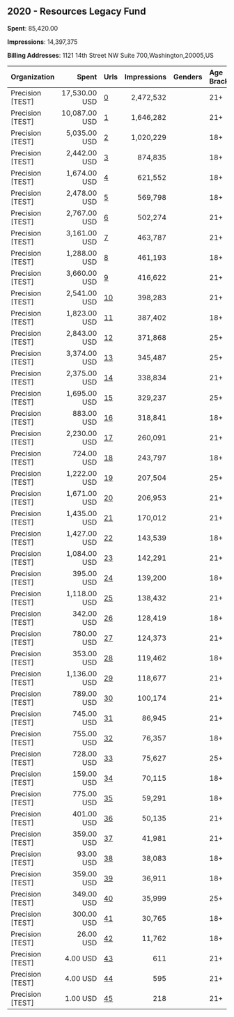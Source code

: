 ## 2020 - Resources Legacy Fund 
**Spent**: 85,420.00

**Impressions**: 14,397,375

**Billing Addresses**: 1121 14th Street NW Suite 700,Washington,20005,US

|Organization|Spent|Urls|Impressions|Genders|Age Brackets|Country Codes|
|:---|---:|:---|---:|:---|:---|:---|
|Precision [TEST]|17,530.00 USD|[0](https://www.snap.com/political-ads/asset/60b95c6dbad909ff1a241e1fe96b8106a10a9e2b31388ab2b6dead8e22b59a55?mediaType=png)|2,472,532||21+|united states|
|Precision [TEST]|10,087.00 USD|[1](https://www.snap.com/political-ads/asset/60b95c6dbad909ff1a241e1fe96b8106a10a9e2b31388ab2b6dead8e22b59a55?mediaType=png)|1,646,282||21+|united states|
|Precision [TEST]|5,035.00 USD|[2](https://www.snap.com/political-ads/asset/77e7f6fd8bcc49805de26a35dcd62508fe26777bc78b2dd65e2721d16045b508?mediaType=mp4)|1,020,229||18+|united states|
|Precision [TEST]|2,442.00 USD|[3](https://www.snap.com/political-ads/asset/14110d7b40cf24515fbb9a72a8cce700a81360c46ed9d3733a260414b93ad06f?mediaType=mp4)|874,835||18+|united states|
|Precision [TEST]|1,674.00 USD|[4](https://www.snap.com/political-ads/asset/4c3fc59a716b100b7bb45105b24a4735416a9efd0bd3540aaa2de69849c7c4f1?mediaType=mp4)|621,552||18+|united states|
|Precision [TEST]|2,478.00 USD|[5](https://www.snap.com/political-ads/asset/77e7f6fd8bcc49805de26a35dcd62508fe26777bc78b2dd65e2721d16045b508?mediaType=mp4)|569,798||18+|united states|
|Precision [TEST]|2,767.00 USD|[6](https://www.snap.com/political-ads/asset/03c978dfebfb2deb42060cc1d8cb37848e11edfeba03574dbeee5be22446d661?mediaType=png)|502,274||21+|united states|
|Precision [TEST]|3,161.00 USD|[7](https://www.snap.com/political-ads/asset/5ec6ee8a782351d305bb5781770f6a36a5beea4ed57e0d034a6316a0a7e7d37d?mediaType=png)|463,787||21+|united states|
|Precision [TEST]|1,288.00 USD|[8](https://www.snap.com/political-ads/asset/5ba587948adc04fb5c750cc36ff244a766a5757280a94cdc41e2805840f6047d?mediaType=mp4)|461,193||18+|united states|
|Precision [TEST]|3,660.00 USD|[9](https://www.snap.com/political-ads/asset/45719a7ef138b2ac4aab0fdc1ccd4741c2398cb576286b053405abf642d89edc?mediaType=png)|416,622||21+|united states|
|Precision [TEST]|2,541.00 USD|[10](https://www.snap.com/political-ads/asset/c9dea9c4218ca8e248df22a75972f4bf8b99837fbe776d1449dfc8cf840b8c08?mediaType=jpg)|398,283||21+|united states|
|Precision [TEST]|1,823.00 USD|[11](https://www.snap.com/political-ads/asset/56f282ec5e3d7b0fc2e61c056ca7e2a772019d0aa1dc1ada0481670da4ea7582?mediaType=mp4)|387,402||18+|united states|
|Precision [TEST]|2,843.00 USD|[12](https://www.snap.com/political-ads/asset/f79b7b631407db3110ed6f5a63feeabadd147ee03a0f20c85bc132e580e2e186?mediaType=mp4)|371,868||25+|united states|
|Precision [TEST]|3,374.00 USD|[13](https://www.snap.com/political-ads/asset/e6b9b71efc437b00cfd9939da1c5df43f31d21abeb27177bd40a729e4952145c?mediaType=mp4)|345,487||25+|united states|
|Precision [TEST]|2,375.00 USD|[14](https://www.snap.com/political-ads/asset/b159230a40d60a226fa027112efb2a4cd9d7d51071f116b81e5d9892f736c97e?mediaType=png)|338,834||21+|united states|
|Precision [TEST]|1,695.00 USD|[15](https://www.snap.com/political-ads/asset/15dfd6415c9e703164549dd4e87f891e778e49b40b1948815a0bebea56163328?mediaType=jpg)|329,237||25+|united states|
|Precision [TEST]|883.00 USD|[16](https://www.snap.com/political-ads/asset/77e7f6fd8bcc49805de26a35dcd62508fe26777bc78b2dd65e2721d16045b508?mediaType=mp4)|318,841||18+|united states|
|Precision [TEST]|2,230.00 USD|[17](https://www.snap.com/political-ads/asset/b5fd7f4a5d482ff3bffa5e9ddd72af0545fd81c6ada72e70c0601ec72d6543f6?mediaType=png)|260,091||21+|united states|
|Precision [TEST]|724.00 USD|[18](https://www.snap.com/political-ads/asset/14110d7b40cf24515fbb9a72a8cce700a81360c46ed9d3733a260414b93ad06f?mediaType=mp4)|243,797||18+|united states|
|Precision [TEST]|1,222.00 USD|[19](https://www.snap.com/political-ads/asset/03c978dfebfb2deb42060cc1d8cb37848e11edfeba03574dbeee5be22446d661?mediaType=png)|207,504||25+|united states|
|Precision [TEST]|1,671.00 USD|[20](https://www.snap.com/political-ads/asset/60b95c6dbad909ff1a241e1fe96b8106a10a9e2b31388ab2b6dead8e22b59a55?mediaType=png)|206,953||21+|united states|
|Precision [TEST]|1,435.00 USD|[21](https://www.snap.com/political-ads/asset/c9dea9c4218ca8e248df22a75972f4bf8b99837fbe776d1449dfc8cf840b8c08?mediaType=jpg)|170,012||21+|united states|
|Precision [TEST]|1,427.00 USD|[22](https://www.snap.com/political-ads/asset/4c3fc59a716b100b7bb45105b24a4735416a9efd0bd3540aaa2de69849c7c4f1?mediaType=mp4)|143,539||18+|united states|
|Precision [TEST]|1,084.00 USD|[23](https://www.snap.com/political-ads/asset/b159230a40d60a226fa027112efb2a4cd9d7d51071f116b81e5d9892f736c97e?mediaType=png)|142,291||21+|united states|
|Precision [TEST]|395.00 USD|[24](https://www.snap.com/political-ads/asset/77e7f6fd8bcc49805de26a35dcd62508fe26777bc78b2dd65e2721d16045b508?mediaType=mp4)|139,200||18+|united states|
|Precision [TEST]|1,118.00 USD|[25](https://www.snap.com/political-ads/asset/cf7619d564f2dbb7d08f9f6faf56fbf8a5247dc5b18138c5935c9154464c6c38?mediaType=png)|138,432||21+|united states|
|Precision [TEST]|342.00 USD|[26](https://www.snap.com/political-ads/asset/4c3fc59a716b100b7bb45105b24a4735416a9efd0bd3540aaa2de69849c7c4f1?mediaType=mp4)|128,419||18+|united states|
|Precision [TEST]|780.00 USD|[27](https://www.snap.com/political-ads/asset/b5fd7f4a5d482ff3bffa5e9ddd72af0545fd81c6ada72e70c0601ec72d6543f6?mediaType=png)|124,373||21+|united states|
|Precision [TEST]|353.00 USD|[28](https://www.snap.com/political-ads/asset/5ba587948adc04fb5c750cc36ff244a766a5757280a94cdc41e2805840f6047d?mediaType=mp4)|119,462||18+|united states|
|Precision [TEST]|1,136.00 USD|[29](https://www.snap.com/political-ads/asset/6e358eb8c556180aff114d669b5e8ea9392465c084e687f61921a00f9f81f548?mediaType=png)|118,677||21+|united states|
|Precision [TEST]|789.00 USD|[30](https://www.snap.com/political-ads/asset/b159230a40d60a226fa027112efb2a4cd9d7d51071f116b81e5d9892f736c97e?mediaType=png)|100,174||21+|united states|
|Precision [TEST]|745.00 USD|[31](https://www.snap.com/political-ads/asset/d082365d78b9755a482c7bc70b3471ff610e7923c7f0574cc3dd47e3b76ffa20?mediaType=jpg)|86,945||21+|united states|
|Precision [TEST]|755.00 USD|[32](https://www.snap.com/political-ads/asset/77e7f6fd8bcc49805de26a35dcd62508fe26777bc78b2dd65e2721d16045b508?mediaType=mp4)|76,357||18+|united states|
|Precision [TEST]|728.00 USD|[33](https://www.snap.com/political-ads/asset/92daffc486c57f342c00e92bf07f2edbe078708023e9ec12888aaff252a16f95?mediaType=png)|75,627||25+|united states|
|Precision [TEST]|159.00 USD|[34](https://www.snap.com/political-ads/asset/4c3fc59a716b100b7bb45105b24a4735416a9efd0bd3540aaa2de69849c7c4f1?mediaType=mp4)|70,115||18+|united states|
|Precision [TEST]|775.00 USD|[35](https://www.snap.com/political-ads/asset/56f282ec5e3d7b0fc2e61c056ca7e2a772019d0aa1dc1ada0481670da4ea7582?mediaType=mp4)|59,291||18+|united states|
|Precision [TEST]|401.00 USD|[36](https://www.snap.com/political-ads/asset/5ec6ee8a782351d305bb5781770f6a36a5beea4ed57e0d034a6316a0a7e7d37d?mediaType=png)|50,135||21+|united states|
|Precision [TEST]|359.00 USD|[37](https://www.snap.com/political-ads/asset/b159230a40d60a226fa027112efb2a4cd9d7d51071f116b81e5d9892f736c97e?mediaType=png)|41,981||21+|united states|
|Precision [TEST]|93.00 USD|[38](https://www.snap.com/political-ads/asset/77e7f6fd8bcc49805de26a35dcd62508fe26777bc78b2dd65e2721d16045b508?mediaType=mp4)|38,083||18+|united states|
|Precision [TEST]|359.00 USD|[39](https://www.snap.com/political-ads/asset/77e7f6fd8bcc49805de26a35dcd62508fe26777bc78b2dd65e2721d16045b508?mediaType=mp4)|36,911||18+|united states|
|Precision [TEST]|349.00 USD|[40](https://www.snap.com/political-ads/asset/92daffc486c57f342c00e92bf07f2edbe078708023e9ec12888aaff252a16f95?mediaType=png)|35,999||25+|united states|
|Precision [TEST]|300.00 USD|[41](https://www.snap.com/political-ads/asset/4c3fc59a716b100b7bb45105b24a4735416a9efd0bd3540aaa2de69849c7c4f1?mediaType=mp4)|30,765||18+|united states|
|Precision [TEST]|26.00 USD|[42](https://www.snap.com/political-ads/asset/4c3fc59a716b100b7bb45105b24a4735416a9efd0bd3540aaa2de69849c7c4f1?mediaType=mp4)|11,762||18+|united states|
|Precision [TEST]|4.00 USD|[43](https://www.snap.com/political-ads/asset/6e358eb8c556180aff114d669b5e8ea9392465c084e687f61921a00f9f81f548?mediaType=png)|611||21+|united states|
|Precision [TEST]|4.00 USD|[44](https://www.snap.com/political-ads/asset/d082365d78b9755a482c7bc70b3471ff610e7923c7f0574cc3dd47e3b76ffa20?mediaType=jpg)|595||21+|united states|
|Precision [TEST]|1.00 USD|[45](https://www.snap.com/political-ads/asset/45719a7ef138b2ac4aab0fdc1ccd4741c2398cb576286b053405abf642d89edc?mediaType=png)|218||21+|united states|
